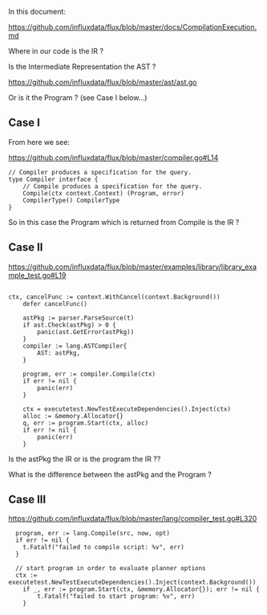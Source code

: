 In this document:

https://github.com/influxdata/flux/blob/master/docs/CompilationExecution.md

Where in our code is the IR ?

Is the Intermediate Representation the AST ?

https://github.com/influxdata/flux/blob/master/ast/ast.go

Or is it the Program ? (see Case I below...)

## Case I

From here we see:

https://github.com/influxdata/flux/blob/master/compiler.go#L14

```
// Compiler produces a specification for the query.
type Compiler interface {
	// Compile produces a specification for the query.
	Compile(ctx context.Context) (Program, error)
	CompilerType() CompilerType
}
```

So in this case the Program which is returned from Compile is the IR ?


## Case II

https://github.com/influxdata/flux/blob/master/examples/library/library_example_test.go#L19

```

ctx, cancelFunc := context.WithCancel(context.Background())
	defer cancelFunc()

	astPkg := parser.ParseSource(t)
	if ast.Check(astPkg) > 0 {
		panic(ast.GetError(astPkg))
	}
	compiler := lang.ASTCompiler{
		AST: astPkg,
	}

	program, err := compiler.Compile(ctx)
	if err != nil {
		panic(err)
	}

	ctx = executetest.NewTestExecuteDependencies().Inject(ctx)
	alloc := &memory.Allocator{}
	q, err := program.Start(ctx, alloc)
	if err != nil {
		panic(err)
	}

```

Is the astPkg the IR or is the program the IR ??

What is the difference between the astPkg and the Program ?

## Case III

https://github.com/influxdata/flux/blob/master/lang/compiler_test.go#L320

```
  program, err := lang.Compile(src, now, opt)
  if err != nil {
    t.Fatalf("failed to compile script: %v", err)
  }

  // start program in order to evaluate planner options
  ctx := executetest.NewTestExecuteDependencies().Inject(context.Background())
	if _, err := program.Start(ctx, &memory.Allocator{}); err != nil {
		t.Fatalf("failed to start program: %v", err)
	}
```
